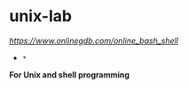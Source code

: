 # unix-lab
*https://www.onlinegdb.com/online_bash_shell*
*     *
**For Unix and shell programming**
